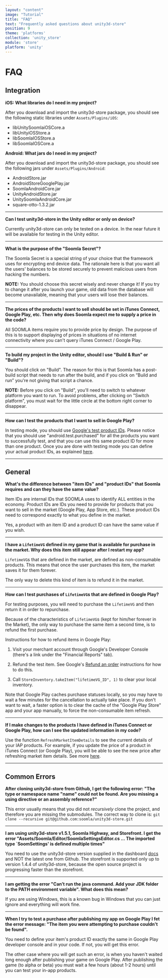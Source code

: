 ```yaml
---
layout: "content"
image: "Tutorial"
title: "FAQ"
text: "Frequently asked questions about unity3d-store"
position: 9
theme: 'platforms'
collection: 'unity_store'
module: 'store'
platform: 'unity'
---
```


# **FAQ**

## Integration

**iOS: What libraries do I need in my project?**

After you download and import the unity3d-store package, you should see the following static libraries under `Assets/Plugins/iOS`:

- libUnitySoomlaiOSCore.a
- libUnityiOSStore.a
- libSoomlaIOSStore.a
- libSoomlaIOSCore.a

**Android: What jars do I need in my project?**

After you download and import the unity3d-store package, you should see the following jars under `Assets/Plugins/Android`:

- AndroidStore.jar
- AndroidStoreGooglePlay.jar
- SoomlaAndroidCore.jar
- UnityAndroidStore.jar
- UnitySoomlaAndroidCore.jar
- square-otto-1.3.2.jar

---

**Can I test unity3d-store in the Unity editor or only on device?**

Currently unity3d-store can only be tested on a device. In the near future it will be available for testing in the Unity editor.

---

**What is the purpose of the "Soomla Secret"?**

The Soomla Secret is a special string of your choice that the framework uses for encrypting end device data. The rationale here is that you want all the users' balances to be stored securely to prevent malicious users from hacking the numbers.

**NOTE:** You should choose this secret wisely and never change it! If you try to change it after you launch your game, old data from the database will become unavailable, meaning that your users will lose their balances.

---

**The prices of the products I want to sell should be set in iTunes Connect, Google Play, etc. Then why does Soomla expect me to supply a price in the code?**

All SOOMLA items require you to provide price by design. The purpose of this is to support displaying of prices in situations of no internet connectivity where you can't query iTunes Connect / Google Play.

---

**To build my project in the Unity editor, should I use "Build & Run" or "Build"?**

You should click on "Build". The reason for this is that Soomla has a post-build script that needs to run after the build, and if you click on “Build and run” you're not giving that script a chance.

**NOTE:** Before you click on "Build", you'll need to switch to whatever platform you want to run. To avoid problems, after clicking on "Switch platform", you must wait for the little circle at the bottom right corner to disappear.

---

**How can I test the products that I want to sell in Google Play?**

In testing mode, you should use [Google's test product IDs](http://developer.android.com/google/play/billing/billing_testing.html#billing-testing-static). Please notice that you should use "android.test.purchased" for all the products you want to successfully test, and that you can use this same product ID for more than one product. Once you are done with testing mode you can define your actual product IDs, as explained [here](docs/platforms/android/googleplayiab/).

---

## General

**What's the difference between "item IDs" and "product IDs" that Soomla requires and can they have the same value?**

Item IDs are internal IDs that SOOMLA uses to identify ALL entities in the economy. Product IDs are IDs you need to provide for products that you want to sell in the market (Google Play, App Store, etc.). These product IDs need to correspond exactly to what you define in the market.

Yes, a product with an item ID and a product ID can have the same value if you wish.

---

**I have a `LifetimeVG` defined in my game that is available for purchase in the market. Why does this item still appear after I restart my app?**

`LifetimeVG`s that are defined in the market, are defined as non-consumable products. This means that once the user purchases this item, the market saves it for them forever.

The only way to delete this kind of item is to refund it in the market.

---

**How can I test purchases of `LifetimeVG`s that are defined in Google Play?**

For testing purposes, you will need to purchase the `LifetimeVG` and then return it in order to repurchase.

Because of the characteristics of `LifetimeVG`s (kept for him/her forever in the Market), the only way to purchase the same item a second time, is to refund the first purchase.

Instructions for how to refund items in Google Play:

1. Visit your merchant account through Google's Developer Console (there's a link under the "Financial Reports" tab).

2. Refund the test item. See Google's [Refund an order](https://support.google.com/wallet/business/answer/2741495?hl=en) instructions for how to do this.

3. Call `StoreInventory.takeItem("lifetimeVG_ID", 1)` to clear your local inventory.

Note that Google Play caches purchase statuses locally, so you may have to wait a few minutes for the cancellation to actually take place. If you don't want to wait, a faster option is to clear the cache of the "Google Play Store" app and your app manually, to force the non-consumable item refresh.

---

**If I make changes to the products I have defined in iTunes Connect or Google Play, how can I see the updated information in my code?**

Use the function `RefreshMarketItemDetails` to see the current details of your IAP products. For example, if you update the price of a product in iTunes Connect (or Google Play), you will be able to see the new price after refreshing market item details. See more [here](https://github.com/soomla/unity3d-store/blob/master/Soomla/Assets/Plugins/Soomla/Store/SoomlaStore.cs).

---


## Common Errors

**After cloning unity3d-store from Github, I get the following error: "The type or namespace name "name" could not be found. Are you missing a using directive or an assembly reference?"**

This error usually means that you did not *recursively* clone the project, and therefore you are missing the submodules. The correct way to clone is: `git clone --recursive git@github.com:soomla/unity3d-store.git`

---

**I am using unity3d-store v1.5.1, Soomla Highway, and Storefront. I get the error "Assets/Soomla/Editor/SoomlaSettingsEditor.cs ... The imported type `SoomSettings' is defined multiple times"**

You need to use the unity3d-store version supplied in the dashboard [docs](http://soom.la/docs/#unity-getting-started) and NOT the latest one from Github. The storefront is supported only up to version 1.4.4 of unity3d-store, because the open source project is progressing faster than the storefront.

---

**I am getting the error "Can’t run the java command. Add your JDK folder to the PATH environment variable". What does this mean?**

If you are using Windows, this is a known bug in Windows that you can just ignore and everything will work fine.

---

**When I try to test a purchase after publishing my app on Google Play I fet the error message: "The item you were attempting to purchase couldn't be found".**

You need to define your item's product ID exactly the same in Google Play developer console and in your code. If not, you will get this error.

The other case where you will get such an error, is when you haven't waited long enough after publishing your game on Google Play. After publishing the game (to alpha or beta) you must wait a few hours (about 1-2 hours) until you can test your in-app products.
